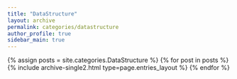 ```yaml
---
title: "DataStructure"
layout: archive
permalink: categories/datastructure
author_profile: true
sidebar_main: true
---
```



{% assign posts = site.categories.DataStructure %}
{% for post in posts %} {% include archive-single2.html type=page.entries_layout %} {% endfor %}